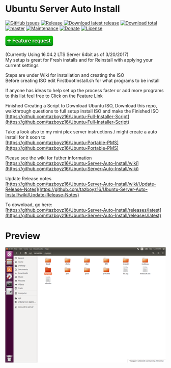 # Ubuntu Server Auto Install 
    
[![GitHub issues](https://img.shields.io/github/issues/tazboyz16/Ubuntu-Server-Auto-Install.svg?style=flat)](https://github.com/tazboyz16/Ubuntu-Server-Auto-Install/issues)
[![Release](https://img.shields.io/github/release/tazboyz16/Ubuntu-Server-Auto-Install.svg?style=flat)](https://github.com/tazboyz16/Ubuntu-Server-Auto-Install/releases/latest)
[![Download latest release](https://img.shields.io/github/downloads/tazboyz16/Ubuntu-Server-Auto-Install/latest/total.svg)](https://github.com/tazboyz16/Ubuntu-Server-Auto-Install/releases/latest)
[![Download total](https://img.shields.io/github/downloads/tazboyz16/Ubuntu-Server-Auto-Install/total.svg)](https://github.com/tazboyz16/Ubuntu-Server-Auto-Install/releases)
[![master](https://img.shields.io/badge/Master-stable-green.svg?maxAge=2592000)]()
[![Maintenance](https://img.shields.io/maintenance/yes/2017.svg)]()
[![Donate](https://img.shields.io/badge/Donate-PayPal-green.svg)](https://www.paypal.com/cgi-bin/webscr?cmd=_donations&business=8A3H889FURE56&lc=US&item_name=Ubuntu%20Auto%20Install&currency_code=USD&bn=PP%2dDonationsBF%3abtn_donateCC_LG%2egif%3aNonHosted)
[![License](https://img.shields.io/badge/License-GNU%20GPL%20v3-blue.svg?style=flat)](http://www.gnu.org/licenses/gpl.html)
     
[![Feature Requests](https://github.com/tazboyz16/tazboyz16.github.io/raw/master/mFO0OuX.png)](http://feathub.com/tazboyz16/Ubuntu-Server-Auto-Install)

(Currently Using 16.04.2 LTS Server 64bit as of 3/20/2017)   
My setup is great for Fresh installs and for Reinstall with applying your current settings   
   
Steps are under Wiki for installation and creating the ISO   
Before creating ISO edit FirstbootInstall.sh for what programs to be install   

If anyone has ideas to help set up the process faster or add more programs to this list feel free to Click on the Feature Link  
   
Finished Creating a Script to Download Ubuntu ISO, Download this repo, walkthrough questions to full setup install ISO and make the Finished ISO    
[https://github.com/tazboyz16/Ubuntu-Full-Installer-Script](https://github.com/tazboyz16/Ubuntu-Full-Installer-Script)
   
Take a look also to my mini plex server instructions / might create a auto install for it soon to   
[https://github.com/tazboyz16/Ubuntu-Portable-PMS](https://github.com/tazboyz16/Ubuntu-Portable-PMS)   
  
Please see the wiki for futher information   
[https://github.com/tazboyz16/Ubuntu-Server-Auto-Install/wiki](https://github.com/tazboyz16/Ubuntu-Server-Auto-Install/wiki)
   
Update Release notes    
[https://github.com/tazboyz16/Ubuntu-Server-Auto-Install/wiki/Update-Release-Notes](https://github.com/tazboyz16/Ubuntu-Server-Auto-Install/wiki/Update-Release-Notes)
   
To download, go here:   
[https://github.com/tazboyz16/Ubuntu-Server-Auto-Install/releases/latest](https://github.com/tazboyz16/Ubuntu-Server-Auto-Install/releases/latest)    
  
# Preview  
[![Preview Example 1](https://github.com/tazboyz16/tazboyz16.github.io/raw/master/ZCzZzLf.png)](https://github.com/tazboyz16/tazboyz16.github.io/raw/master/ZCzZzLf.png)


